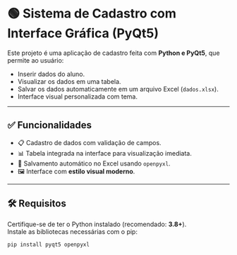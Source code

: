 # 🟢 Sistema de Cadastro com Interface Gráfica (PyQt5)

Este projeto é uma aplicação de cadastro feita com **Python e PyQt5**, que permite ao usuário:

- Inserir dados do aluno.
- Visualizar os dados em uma tabela.
- Salvar os dados automaticamente em um arquivo Excel (`dados.xlsx`).
- Interface visual personalizada com tema.

---

## ✅ Funcionalidades

- 📋 Cadastro de dados com validação de campos.
- 📊 Tabela integrada na interface para visualização imediata.
- 💾 Salvamento automático no Excel usando `openpyxl`.
- 🖼️ Interface com **estilo visual moderno**.

---

## 🛠️ Requisitos

Certifique-se de ter o Python instalado (recomendado: **3.8+**).  
Instale as bibliotecas necessárias com o pip:

```bash
pip install pyqt5 openpyxl
